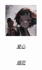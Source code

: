 <p align="center">
  <a href="https://xingye.me/game/eatkano"><img src="https://github.com/arcxingye/EatKano/blob/main/static/image/ClickBefore.png?raw=true" width="100" height="100" alt="EatKano"></a>
</p>
<div align="center">

###### [爱心](https://Ljxnbnb.github.io/Ljx/love.html)

###### [烟花](https://Ljxnbnb.github.io/Ljx/yh.html)
